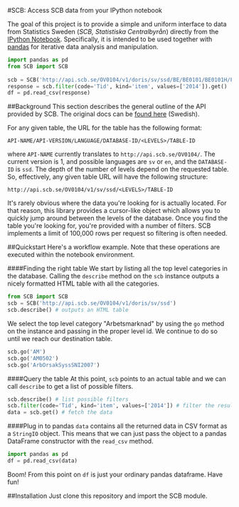 #SCB: Access SCB data from your IPython notebook

The goal of this project is to provide a simple and uniform interface to data from Statistics Sweden (_SCB, Statistiska Centralbyrån_) directly from the [IPython Notebook](http://ipython.org/notebook.html). Specifically, it is intended to be used together with [pandas](http://pandas.pydata.org/) for iterative data analysis and manipulation.

```python
import pandas as pd
from SCB import SCB
        
scb = SCB('http://api.scb.se/OV0104/v1/doris/sv/ssd/BE/BE0101/BE0101H/FoddaK')
response = scb.filter(code='Tid', kind='item', values=['2014']).get()
df = pd.read_csv(response)
```

##Background
This section describes the general outline of the API provided by SCB. The original docs can be [found here](http://www.scb.se/Grupp/OmSCB/API/API-beskrivning.pdf) (Swedish).

For any given table, the URL for the table has the following format:
```
API-NAME/API-VERSION/LANGUAGE/DATABASE-ID/<LEVELS>/TABLE-ID
```

where `API-NAME` currently translates to `http://api.scb.se/OV0104/`. The current version is 1, and possible languages are `sv` or `en`, and the `DATABASE-ID` is `ssd`. The depth of the number of levels depend on the requested table. So, effectively, any given table URL will have the following structure:

```
http://api.scb.se/OV0104/v1/sv/ssd/<LEVELS>/TABLE-ID
```
It's rarely obvious where the data you're looking for is actually located. For that reason, this library provides a cursor-like object which allows you to quickly jump around between the levels of the database. Once you find the table you're looking for, you're provided with a number of filters. SCB implements a limit of 100,000 rows per request so filtering is often needed.


##Quickstart
Here's a workflow example. Note that these operations are executed within the notebook environment.

####Finding the right table
We start by listing all the top level categories in the database. Calling the `describe` method on the `scb` instance outputs a nicely formatted HTML table with all the categories.
```python
from SCB import SCB
scb = SCB('http://api.scb.se/OV0104/v1/doris/sv/ssd')
scb.describe() # outputs an HTML table
```
We select the top level category "Arbetsmarknad" by using the `go` method on the instance and passing in the proper level id. We continue to do so until we reach our destination table.
```python
scb.go('AM')
scb.go('AM0502')
scb.go('ArbOrsakSyssSNI2007')
```

####Query the table
At this point, `scb` points to an actual table and we can call `describe` to get a list of possible filters.
```python
scb.describe() # list possible filters
scb.filter(code='Tid', kind='item', values=['2014']) # filter the results
data = scb.get() # fetch the data
```

####Plug in to pandas
`data` contains all the returned data in CSV format as a `StringIO` object. This means that we can just pass the object to a pandas DataFrame constructor with the `read_csv` method.
```python
import pandas as pd
df = pd.read_csv(data)
```

Boom! From this point on `df` is just your ordinary pandas dataframe. Have fun!

##Installation
Just clone this repository and import the SCB module.
